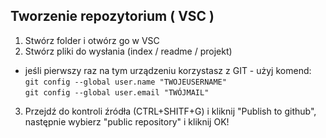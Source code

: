 

## Tworzenie repozytorium ( VSC )
  1. Stwórz folder i otwórz go w VSC
  2. Stwórz pliki do wysłania (index / readme / projekt)
  * jeśli pierwszy raz na tym urządzeniu korzystasz z GIT - użyj komend:
  ``git config --global user.name "TWOJEUSERNAME"``  
  ``git config --global user.email "TWÓJMAIL"``  
  3. Przejdź do kontroli źródła (CTRL+SHITF+G) i kliknij "Publish to github", następnie wybierz "public repository" i kliknij OK!